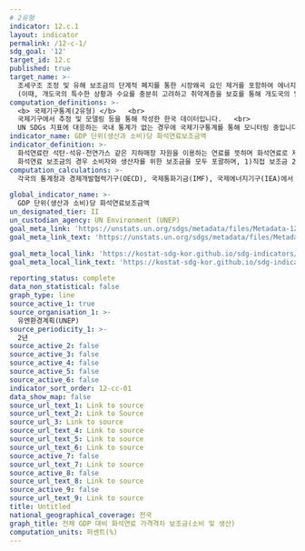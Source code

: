 ```yaml
---
# 2유형 
indicator: 12.c.1
layout: indicator
permalink: /12-c-1/
sdg_goal: '12'
target_id: 12.c
published: true
target_name: >-
  조세구조 조정 및 유해 보조금의 단계적 폐지를 통한 시장왜곡 요인 제거를 포함하여 에너지낭비를 부추기는 비효율적인 화석 연료 보조금의 합리화 이행 
  (이때, 개도국의 특수한 상황과 수요를 충분히 고려하고 취약계층을 보호를 통해 개도국의 발전에 대한 악영향을 최소화함)
computation_definitions: >-
  <b> 국제기구통계(2유형) </b>   <br>
  국제기구에서 추정 및 모델링 등을 통해 작성한 한국 데이터입니다.   <br>
  UN SDGs 지표에 대응하는 국내 통계가 없는 경우에 국제기구통계를 통해 모니터링 중입니다. 
indicator_name: GDP 단위(생산과 소비)당 화석연료보조금액
indicator_definition: >-
  화석연료란 석탄·석유·천연가스 같은 지하매장 자원을 이용하는 연료를 뜻하며 화석연료로 제조된 모든 2차 연료(전기와 열 포함)도 포함함
  화석연료 보조금의 경우 소비자와 생산자를 위한 보조금을 모두 포괄하며, 1)직접 보조금 2)간접 보조금(요금지원 등) 3)(선택적)기타 보조금(세금감면, 세액공제, 특정 상품과 서비스에 대한 가격 인하)으로 나누어 측정할 것을 권장
computation_calculations: >-
  각국의 통계청과 경제개발협력기구(OECD), 국제통화기금(IMF), 국제에너지기구(IEA)에서 제공하는 자료를 유엔환경계획(UNEP)에서 수집 

global_indicator_name: >-
  GDP 단위(생산과 소비)당 화석연료보조금액
un_designated_tier: II
un_custodian_agency: UN Environment (UNEP)
goal_meta_link: 'https://unstats.un.org/sdgs/metadata/files/Metadata-12-0c-01.pdf'
goal_meta_link_text: 'https://unstats.un.org/sdgs/metadata/files/Metadata-12-0c-01.pdf'

goal_meta_local_link: 'https://kostat-sdg-kor.github.io/sdg-indicators/public/data/Metadata-12-0c-01_KOR.pdf'
goal_meta_local_link_text: 'https://kostat-sdg-kor.github.io/sdg-indicators/public/data/Metadata-12-0c-01_KOR.pdf'

reporting_status: complete
data_non_statistical: false
graph_type: line
source_active_1: true
source_organisation_1: >-
  유엔환경계획(UNEP)
source_periodicity_1: >-
  2년
source_active_2: false
source_active_3: false
source_active_4: false
source_active_5: false
source_active_6: false
indicator_sort_order: 12-cc-01
data_show_map: false
source_url_text_1: Link to source
source_url_text_2: Link to Source
source_url_3: Link to source
source_url_text_4: Link to source
source_url_text_5: Link to source
source_url_text_6: Link to source
source_active_7: false
source_url_text_7: Link to source
source_active_8: false
source_url_text_8: Link to source
source_active_9: false
source_url_text_9: Link to source
title: Untitled
national_geographical_coverage: 전국
graph_title: 전체 GDP 대비 화석연료 가격격차 보조금(소비 및 생산)
computation_units: 퍼센트(%)
---
```

